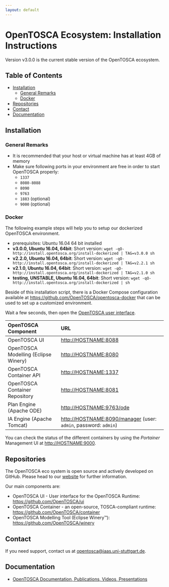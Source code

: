 ```yaml
---
layout: default
---
```

# OpenTOSCA Ecosystem: Installation Instructions

Version v3.0.0 is the current stable version of the OpenTOSCA ecosystem.

## Table of Contents

- [Installation](#installation)
  - [General Remarks](#general-remarks)
  - [Docker](#docker)
- [Repositories](#repositories)
- [Contact](#contact)
- [Documentation](#documentation)

## Installation

### General Remarks

- It is recommended that your host or virtual machine has at least 4GB of memory
- Make sure following ports in your environment are free in order to start OpenTOSCA properly:
  - `1337`
  - `8080-8088`
  - `8090`
  - `9763`
  - `1883` (optional)
  - `9000` (optional)

### Docker

The following example steps will help you to setup our dockerized OpenTOSCA environment.

- prerequisites: Ubuntu 16.04 64 bit installed
- **v3.0.0, Ubuntu 16.04, 64bit**: Short version: `wget -qO- http://install.opentosca.org/install-dockerized | TAG=v3.0.0 sh`
- **v2.2.0, Ubuntu 16.04, 64bit**: Short version: `wget -qO- http://install.opentosca.org/install-dockerized | TAG=v2.2.1 sh`
- **v2.1.0, Ubuntu 16.04, 64bit**: Short version: `wget -qO- http://install.opentosca.org/install-dockerized | TAG=v2.1.0 sh`
- **testing, UNSTABLE, Ubuntu 16.04, 64bit**: Short version: `wget -qO- http://install.opentosca.org/install-dockerized | sh`

Beside of this installation script, there is a Docker Compose configuration available at <https://github.com/OpenTOSCA/opentosca-docker> that can be used to set up a customized environment.

Wait a few seconds, then open the [OpenTOSCA user interface](http://<HOSTNAME>:8088).

| OpenTOSCA Component | URL |
|:------------------- |:--- |
| OpenTOSCA UI | <http://HOSTNAME:8088> |
| OpenTOSCA Modelling (Eclipse Winery) | <http://HOSTNAME:8080> |
| OpenTOSCA Container API | <http://HOSTNAME:1337> |
| OpenTOSCA Container Repository | <http://HOSTNAME:8081> |
| Plan Engine (Apache ODE) | <http://HOSTNAME:9763/ode> |
| IA Engine (Apache Tomcat) | <http://HOSTNAME:8090/manager> (user: `admin`, password: `admin`) |

You can check the status of the different containers by using the _Portainer_ Management UI at <http://HOSTNAME:9000>.

## Repositories

The OpenTOSCA eco system is open source and actively developed on GitHub.
Please head to our [website](https://github.com/opentosca) for further information.

Our main components are:

- OpenTOSCA UI - User interface for the OpenTOSCA Runtime: https://github.com/OpenTOSCA/ui
- OpenTOSCA Container - an open-source, TOSCA-compliant runtime: https://github.com/OpenTOSCA/container
- OpenTOSCA Modelling Tool (Eclipse Winery™): https://github.com/OpenTOSCA/winery

## Contact

If you need support, contact us at <opentosca@iaas.uni-stuttgart.de>.

## Documentation

- [OpenTOSCA Documentation, Publications, Videos, Presentations](http://www.opentosca.org)
